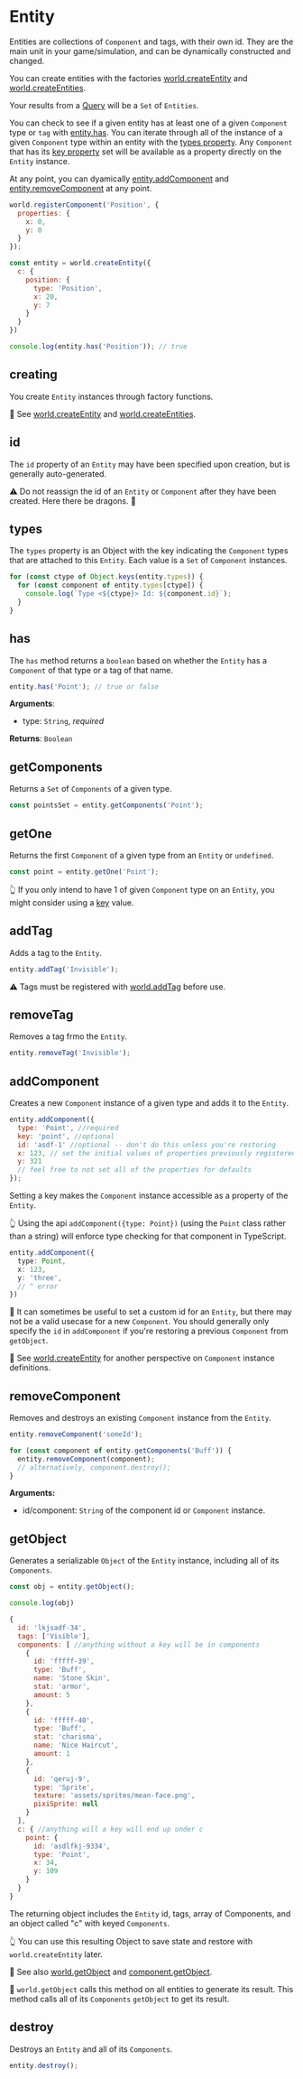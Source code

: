 # Entity

Entities are collections of `Component` and tags, with their own id.
They are the main unit in your game/simulation, and can be dynamically constructed and changed.

You can create entities with the factories [world.createEntity](./World.md#createentity) and [world.createEntities](./World.md#createentities).

Your results from a [Query](./Query.md) will be a `Set` of `Entities`.

You can check to see if a given entity has at least one of a given `Component` type or `tag` with [entity.has](#has).
You can iterate through all of the instance of a given `Component` type within an entity with the [types property](#types). Any `Component` that has its [key property](./Component.md#key) set will be available as a property directly on the `Entity` instance.

At any point, you can dyamically [entity.addComponent](#addcomponent) and [entity.removeComponent](#removecomponent) at any point.

```js
world.registerComponent('Position', {
  properties: {
    x: 0,
    y: 0
  }
});

const entity = world.createEntity({
  c: {
    position: {
      type: 'Position',
      x: 20,
      y: 7
    }
  }
})

console.log(entity.has('Position')); // true
```

## creating

You create `Entity` instances through factory functions.

👀 See [world.createEntity](./World.md#createentity) and [world.createEntities](./World.md#createentities).

## id

The `id` property of an `Entity` may have been specified upon creation, but is generally auto-generated.

⚠️ Do not reassign the id of an `Entity` or `Component` after they have been created. Here there be dragons. 🐉

## types

The `types` property is an Object with the key indicating the `Component` types that are attached to this `Entity`.
Each value is a `Set` of `Component` instances.

```js
for (const ctype of Object.keys(entity.types)) { 
  for (const component of entity.types[ctype]) {
    console.log(`Type <${ctype}> Id: ${component.id}`);
  }
}
```

## has

The `has` method returns a `boolean` based on whether the `Entity` has a `Component` of that type or a tag of that name.

```js
entity.has('Point'); // true or false
```

**Arguments**:
* type: `String`, _required_

**Returns**: `Boolean`

## getComponents

Returns a `Set` of `Components` of a given type.

```js
const pointsSet = entity.getComponents('Point');
```

## getOne

Returns the first `Component` of a given type from an `Entity` or `undefined`.

```js
const point = entity.getOne('Point');
```

👆 If you only intend to have 1 of given `Component` type on an `Entity`, you might consider using a [key](./Component.md#key) value.

## addTag

Adds a tag to the `Entity`.

```js
entity.addTag('Invisible');
```

⚠️ Tags must be registered with [world.addTag](./World.md#addtag) before use.

## removeTag

Removes a tag frmo the `Entity`.

```js
entity.removeTag('Invisible');
```

## addComponent

Creates a new `Component` instance of a given type and adds it to the `Entity`.

```js
entity.addComponent({
  type: 'Point', //required
  key: 'point', //optional
  id: 'asdf-1' //optional -- don't do this unless you're restoring
  x: 123, // set the initial values of properties previously registered
  y: 321
  // feel free to not set all of the properties for defaults
});
```

Setting a key makes the `Component` instance accessible as a property of the `Entity`.

👆 Using the api `addComponent({type: Point})` (using the `Point` class rather than a string) will enforce type checking for that component in TypeScript.
```ts
entity.addComponent({
  type: Point,
  x: 123,
  y: 'three',
  // ^ error
})
```

💭 It can sometimes be useful to set a custom id for an `Entity`, but there may not be a valid usecase for a new `Component`. You should generally only specify the `id` in `addComponent` if you're restoring a previous `Component` from `getObject`.

👀 See [world.createEntity](./World.md#createEntity) for another perspective on `Component` instance definitions.

## removeComponent

Removes and destroys an existing `Component` instance from the `Entity`.

```js
entity.removeComponent('someId');
```

```js
for (const component of entity.getComponents('Buff')) {
  entity.removeComponent(component);
  // alternatively, component.destroy();
}
```

**Arguments:**
* id/component: `String` of the component id or `Component` instance.

## getObject

Generates a serializable `Object` of the `Entity` instance, including all of its `Components`.

```js
const obj = entity.getObject();

console.log(obj)
```
```js
{
  id: 'lkjsadf-34',
  tags: ['Visible'],
  components: [ //anything without a key will be in components
    {
      id: 'fffff-39',
      type: 'Buff',
      name: 'Stone Skin',
      stat: 'armor',
      amount: 5
    },
    {
      id: 'fffff-40',
      type: 'Buff',
      stat: 'charisma',
      name: 'Nice Haircut',
      amount: 1
    },
    {
      id: 'qeruj-9',
      type: 'Sprite',
      texture: 'assets/sprites/mean-face.png',
      pixiSprite: null
    }
  ],
  c: { //anything will a key will end up under c
    point: {
      id: 'asdlfkj-9334',
      type: 'Point',
      x: 34,
      y: 109
    }
  }
}
```

The returning object includes the `Entity` id, tags, array of Components, and an object called "c" with keyed `Components`.

👆 You can use this resulting Object to save state and restore with `world.createEntity` later.

👀 See also [world.getObject](World.md#getobject) and [component.getObject](./Component.md#getobject).

💭 `world.getObject` calls this method on all entities to generate its result. This method calls all of its `Components` `getObject` to get its result.

## destroy

Destroys an `Entity` and all of its `Components`.

```js
entity.destroy();
```
